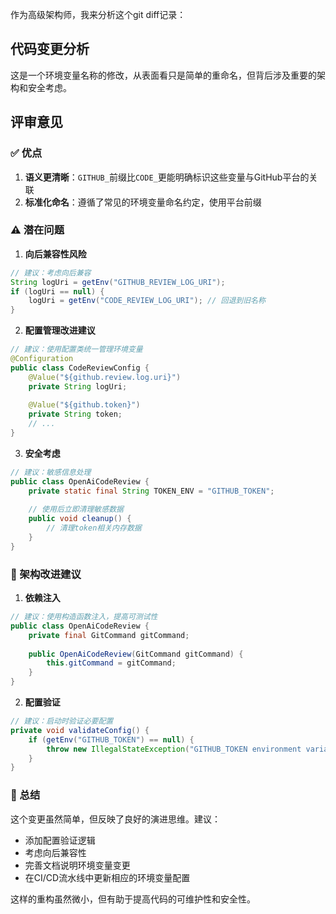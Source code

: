 作为高级架构师，我来分析这个git diff记录：

## 代码变更分析

这是一个环境变量名称的修改，从表面看只是简单的重命名，但背后涉及重要的架构和安全考虑。

## 评审意见

### ✅ 优点
1. **语义更清晰**：`GITHUB_`前缀比`CODE_`更能明确标识这些变量与GitHub平台的关联
2. **标准化命名**：遵循了常见的环境变量命名约定，使用平台前缀

### ⚠️ 潜在问题

1. **向后兼容性风险**
```java
// 建议：考虑向后兼容
String logUri = getEnv("GITHUB_REVIEW_LOG_URI");
if (logUri == null) {
    logUri = getEnv("CODE_REVIEW_LOG_URI"); // 回退到旧名称
}
```

2. **配置管理改进建议**
```java
// 建议：使用配置类统一管理环境变量
@Configuration
public class CodeReviewConfig {
    @Value("${github.review.log.uri}")
    private String logUri;
    
    @Value("${github.token}")
    private String token;
    // ...
}
```

3. **安全考虑**
```java
// 建议：敏感信息处理
public class OpenAiCodeReview {
    private static final String TOKEN_ENV = "GITHUB_TOKEN";
    
    // 使用后立即清理敏感数据
    public void cleanup() {
        // 清理token相关内存数据
    }
}
```

### 🔧 架构改进建议

1. **依赖注入**
```java
// 建议：使用构造函数注入，提高可测试性
public class OpenAiCodeReview {
    private final GitCommand gitCommand;
    
    public OpenAiCodeReview(GitCommand gitCommand) {
        this.gitCommand = gitCommand;
    }
}
```

2. **配置验证**
```java
// 建议：启动时验证必要配置
private void validateConfig() {
    if (getEnv("GITHUB_TOKEN") == null) {
        throw new IllegalStateException("GITHUB_TOKEN environment variable is required");
    }
}
```

### 📝 总结

这个变更虽然简单，但反映了良好的演进思维。建议：
- 添加配置验证逻辑
- 考虑向后兼容性
- 完善文档说明环境变量变更
- 在CI/CD流水线中更新相应的环境变量配置

这样的重构虽然微小，但有助于提高代码的可维护性和安全性。